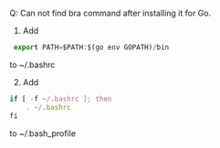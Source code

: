 Q: Can not find bra command after installing it for Go.

1. Add

  ```javascript
   export PATH=$PATH:$(go env GOPATH)/bin
  ```
  
  to ~/.bashrc

2. Add

  ```javascript
  if [ -f ~/.bashrc ]; then
      . ~/.bashrc
  fi
  ```
  
  to ~/.bash_profile
